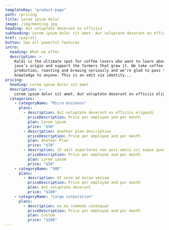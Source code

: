 ```yaml
---
templateKey: "product-page"
path: /pricing
title: Lorem ipsum dolor
image: /img/meeting.jpg
heading: Aut voluptate deserunt ex officiis
subheading: Lorem ipsum dolor sit amet. Aut voluptate deserunt ex officiis eligendi non perferendis quis sed quia autem quo dolorem odit.
href: /payroll
button: See all powerful features
intro:
  heading: What we offer
  description: >
    Kaldi is the ultimate spot for coffee lovers who want to learn about their
    java’s origin and support the farmers that grew it. We take coffee
    production, roasting and brewing seriously and we’re glad to pass that
    knowledge to anyone. This is an edit via identity...
pricing:
  heading: Lorem ipsum dolor sit amet
  description: >-
    Lorem ipsum dolor sit amet. Aut voluptate deserunt ex officiis eligendi non perferendis quis sed quia autem quo dolorem odit. 33 odit asperiores non quis omnis sit eaque quod
  categories:
    - categoryName: "Micro business"
      plans:
        - description: Aut voluptate deserunt ex officiis eligendi
          priceDescription: Price per employee and per month
          plan: Lorem ipsum
          price: "$50"
        - description: Another plan description
          priceDescription: Price per employee and per month
          plan: Another Plan
          price: "$70"
        - description: 33 odit asperiores non quis omnis sit eaque quod
          priceDescription: Price per employee and per month
          plan: Lorem ipsum
          price: "$50"
    - categoryName: "SME"
      plans:
        - description: Ut enim ad minim veniam
          priceDescription: Price per employee and per month
          plan: Aut voluptate deserunt
          price: "$100"
    - categoryName: "Large corporation"
      plans:
        - description: ex ea commodo consequat
          priceDescription: Price per employee and per month
          plan: Custom
          price: "$200"
---
```


